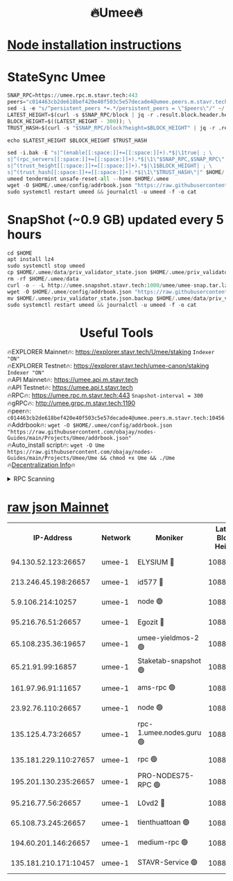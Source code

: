 <h1 align="center"> 🔥Umee🔥</h1>


[Node installation instructions](https://github.com/obajay/nodes-Guides/tree/main/Projects/Umee)
=
# StateSync Umee
```python
SNAP_RPC=https://umee.rpc.m.stavr.tech:443
peers="c014463cb2de618bef420e40f503c5e57decade4@umee.peers.m.stavr.tech:10456"
sed -i -e "s/^persistent_peers *=.*/persistent_peers = \"$peers\"/" ~/.umee/config/config.toml
LATEST_HEIGHT=$(curl -s $SNAP_RPC/block | jq -r .result.block.header.height); \
BLOCK_HEIGHT=$((LATEST_HEIGHT - 300)); \
TRUST_HASH=$(curl -s "$SNAP_RPC/block?height=$BLOCK_HEIGHT" | jq -r .result.block_id.hash)

echo $LATEST_HEIGHT $BLOCK_HEIGHT $TRUST_HASH

sed -i.bak -E "s|^(enable[[:space:]]+=[[:space:]]+).*$|\1true| ; \
s|^(rpc_servers[[:space:]]+=[[:space:]]+).*$|\1\"$SNAP_RPC,$SNAP_RPC\"| ; \
s|^(trust_height[[:space:]]+=[[:space:]]+).*$|\1$BLOCK_HEIGHT| ; \
s|^(trust_hash[[:space:]]+=[[:space:]]+).*$|\1\"$TRUST_HASH\"|" $HOME/.umee/config/config.toml
umeed tendermint unsafe-reset-all --home $HOME/.umee
wget -O $HOME/.umee/config/addrbook.json "https://raw.githubusercontent.com/obajay/nodes-Guides/main/Projects/Umee/addrbook.json"
sudo systemctl restart umeed && journalctl -u umeed -f -o cat
```
# SnapShot (~0.9 GB) updated every 5 hours
```python
cd $HOME
apt install lz4
sudo systemctl stop umeed
cp $HOME/.umee/data/priv_validator_state.json $HOME/.umee/priv_validator_state.json.backup
rm -rf $HOME/.umee/data
curl -o - -L http://umee.snapshot.stavr.tech:1000/umee/umee-snap.tar.lz4 | lz4 -c -d - | tar -x -C $HOME/.umee --strip-components 2
wget -O $HOME/.umee/config/addrbook.json "https://raw.githubusercontent.com/obajay/nodes-Guides/main/Projects/Umee/addrbook.json"
mv $HOME/.umee/priv_validator_state.json.backup $HOME/.umee/data/priv_validator_state.json
sudo systemctl restart umeed && journalctl -u umeed -f -o cat
```
 <h1 align="center"> Useful Tools</h1>

🔥EXPLORER Mainnet🔥:      https://explorer.stavr.tech/Umee/staking             `Indexer "ON"` \
🔥EXPLORER Testnet🔥:        https://explorer.stavr.tech/umee-canon/staking      `Indexer "ON"` \
🔥API Mainnet🔥:                   https://umee.api.m.stavr.tech \
🔥API Testnet🔥:                     https://umee.api.t.stavr.tech \
🔥RPC🔥:                           https://umee.rpc.m.stavr.tech:443                     `Snapshot-interval = 300` \
🔥gRPC🔥:                              http://umee.grpc.m.stavr.tech:1190 \
🔥peer🔥:                     `c014463cb2de618bef420e40f503c5e57decade4@umee.peers.m.stavr.tech:10456` \
🔥Addrbook🔥:    ```wget -O $HOME/.umee/config/addrbook.json "https://raw.githubusercontent.com/obajay/nodes-Guides/main/Projects/Umee/addrbook.json"``` \
🔥Auto_install script🔥: ```wget -O Ume https://raw.githubusercontent.com/obajay/nodes-Guides/main/Projects/Umee/Ume && chmod +x Ume && ./Ume``` \
🔥[Decentralization Info](https://github.com/obajay/StateSync-snapshots/tree/main/Projects/Umee/Decentralization)🔥

<details>
<summary>RPC Scanning</summary>

<h2 align="center"> We scan nodes in real time every 4 hours. And we provide the final result of RPC endpoints.
We cannot influence the operation of these nodes in any way. </h2>


```python
If Voting Power is higher than 0 --> then the Node is a validator of the network and may be subject to attack and be a potential threat to the chain.
```
```python
We marked such validators with a red symbol
```

</details>

[raw json Mainnet](https://rpc-check.umeem.stavr.tech/umeem/rpc-umeem-result.json)
=



<table><tr><th>IP-Address</th><th>Network</th><th>Moniker</th><th>Latest Block Height</th><th>Earliest Block Height</th><th>Catching Up</th><th>Tx Index</th><th>Voting Power</th><th>Scan Time</th></tr><tr><td>94.130.52.123:26657</td><td>umee-1</td><td>ELYSIUM 🔴</td><td>10881511</td><td>3216011</td><td>False</td><td>on</td><td>23171290</td><td>2024-03-05T09:39:59.082397375UTC</td></tr><tr><td>213.246.45.198:26657</td><td>umee-1</td><td>id577 🔴</td><td>10881499</td><td>7100001</td><td>False</td><td>on</td><td>35124320</td><td>2024-03-05T09:38:49.893669078UTC</td></tr><tr><td>5.9.106.214:10257</td><td>umee-1</td><td>node 🟢</td><td>10881507</td><td>7942001</td><td>False</td><td>on</td><td>0</td><td>2024-03-05T09:39:38.076624899UTC</td></tr><tr><td>95.216.76.51:26657</td><td>umee-1</td><td>Egozit 🔴</td><td>10881511</td><td>8262001</td><td>False</td><td>off</td><td>38513904</td><td>2024-03-05T09:39:58.809298234UTC</td></tr><tr><td>65.108.235.36:19657</td><td>umee-1</td><td>umee-yieldmos-2 🟢</td><td>10881493</td><td>9575548</td><td>False</td><td>on</td><td>0</td><td>2024-03-05T09:38:10.561615902UTC</td></tr><tr><td>65.21.91.99:16857</td><td>umee-1</td><td>Staketab-snapshot 🟢</td><td>10881504</td><td>9992001</td><td>False</td><td>off</td><td>0</td><td>2024-03-05T09:39:15.260408395UTC</td></tr><tr><td>161.97.96.91:11657</td><td>umee-1</td><td>ams-rpc 🟢</td><td>10881514</td><td>10352001</td><td>False</td><td>on</td><td>0</td><td>2024-03-05T09:40:18.578451030UTC</td></tr><tr><td>23.92.76.110:26657</td><td>umee-1</td><td>node 🟢</td><td>10881518</td><td>10526001</td><td>False</td><td>on</td><td>0</td><td>2024-03-05T09:40:39.629632008UTC</td></tr><tr><td>135.125.4.73:26657</td><td>umee-1</td><td>rpc-1.umee.nodes.guru 🟢</td><td>10881511</td><td>10691018</td><td>False</td><td>on</td><td>0</td><td>2024-03-05T09:39:59.329829965UTC</td></tr><tr><td>135.181.229.110:27657</td><td>umee-1</td><td>rpc 🟢</td><td>10881496</td><td>10754071</td><td>False</td><td>on</td><td>0</td><td>2024-03-05T09:38:31.283484795UTC</td></tr><tr><td>195.201.130.235:26657</td><td>umee-1</td><td>PRO-NODES75-RPC 🟢</td><td>10881507</td><td>10781507</td><td>False</td><td>on</td><td>0</td><td>2024-03-05T09:39:35.831389175UTC</td></tr><tr><td>95.216.77.56:26657</td><td>umee-1</td><td>L0vd2 🔴</td><td>10881514</td><td>10781514</td><td>False</td><td>off</td><td>38470448</td><td>2024-03-05T09:40:18.340889060UTC</td></tr><tr><td>65.108.73.245:26657</td><td>umee-1</td><td>tienthuattoan 🟢</td><td>10881503</td><td>10787155</td><td>False</td><td>on</td><td>0</td><td>2024-03-05T09:39:12.859832726UTC</td></tr><tr><td>194.60.201.146:26657</td><td>umee-1</td><td>medium-rpc 🟢</td><td>10881500</td><td>10823243</td><td>False</td><td>on</td><td>0</td><td>2024-03-05T09:38:56.283767322UTC</td></tr><tr><td>135.181.210.171:10457</td><td>umee-1</td><td>STAVR-Service 🟢</td><td>10881512</td><td>10880001</td><td>False</td><td>on</td><td>0</td><td>2024-03-05T09:40:05.796575962UTC</td></tr></table>
